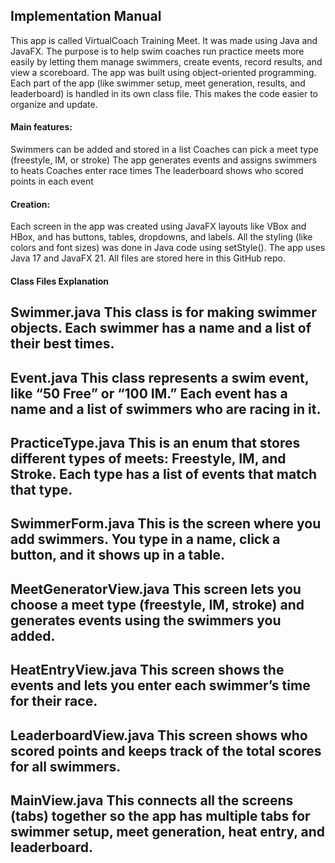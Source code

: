 ## Implementation Manual

This app is called VirtualCoach Training Meet. It was made using Java and JavaFX. The purpose is to help swim coaches run practice meets more easily by letting them manage swimmers, create events, record results, and view a scoreboard.
The app was built using object-oriented programming. Each part of the app (like swimmer setup, meet generation, results, and leaderboard) is handled in its own class file. This makes the code easier to organize and update.

#### Main features:

Swimmers can be added and stored in a list
Coaches can pick a meet type (freestyle, IM, or stroke)
The app generates events and assigns swimmers to heats
Coaches enter race times
The leaderboard shows who scored points in each event

#### Creation:

Each screen in the app was created using JavaFX layouts like VBox and HBox, and has buttons, tables, dropdowns, and labels. All the styling (like colors and font sizes) was done in Java code using setStyle().
The app uses Java 17 and JavaFX 21. All files are stored here in this GitHub repo.

#### Class Files Explanation

Swimmer.java
This class is for making swimmer objects. Each swimmer has a name and a list of their best times.
--
Event.java
This class represents a swim event, like “50 Free” or “100 IM.” Each event has a name and a list of swimmers who are racing in it.
--
PracticeType.java
This is an enum that stores different types of meets: Freestyle, IM, and Stroke. Each type has a list of events that match that type.
--
SwimmerForm.java
This is the screen where you add swimmers. You type in a name, click a button, and it shows up in a table.
--
MeetGeneratorView.java
This screen lets you choose a meet type (freestyle, IM, stroke) and generates events using the swimmers you added.
--
HeatEntryView.java
This screen shows the events and lets you enter each swimmer’s time for their race.
--
LeaderboardView.java
This screen shows who scored points and keeps track of the total scores for all swimmers.
--
MainView.java
This connects all the screens (tabs) together so the app has multiple tabs for swimmer setup, meet generation, heat entry, and leaderboard.
--
